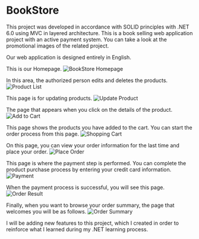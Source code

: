 # BookStore

This project was developed in accordance with SOLID principles with .NET 6.0 using MVC in layered architecture. This is a book selling web application project with an active payment system. You can take a look at the promotional images of the related project.

Our web application is designed entirely in English.

This is our Homepage.
![BookStore Homepage](siteScreen/homepage.png)

In this area, the authorized person edits and deletes the products.
![Product List](siteScreen/productlist.png)

This page is for updating products.
![Update Product](siteScreen/update_product.png)

The page that appears when you click on the details of the product.
![Add to Cart](siteScreen/add_to_cart.png)

This page shows the products you have added to the cart. You can start the order process from this page.
![Shopping Cart](siteScreen/shopping_cart.png)

On this page, you can view your order information for the last time and place your order.
![Place Order](siteScreen/place_order.png)

This page is where the payment step is performed. You can complete the product purchase process by entering your credit card information.
![Payment](siteScreen/payment.png)

When the payment process is successful, you will see this page.
![Order Result](siteScreen/order_result.png)

Finally, when you want to browse your order summary, the page that welcomes you will be as follows.
![Order Summary](siteScreen/order_summary.png)

I will be adding new features to this project, which I created in order to reinforce what I learned during my .NET learning process.

